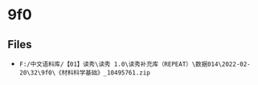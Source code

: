 # 9f0

## Files

- `F:/中文语料库/【01】读秀\读秀 1.0\读秀补充库（REPEAT）\数据014\2022-02-20\32\9f0\《材料科学基础》_10495761.zip`
